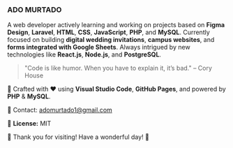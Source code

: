 ### ADO MURTADO

A web developer actively learning and working on projects based on **Figma Design**, **Laravel**, **HTML**, **CSS**, **JavaScript**, **PHP**, and **MySQL**. Currently focused on building **digital wedding invitations**, **campus websites**, and **forms integrated with Google Sheets**. Always intrigued by new technologies like **React.js**, **Node.js**, and **PostgreSQL**.

> "Code is like humor. When you have to explain it, it’s bad." – Cory House

🚀 Crafted with ❤️ using **Visual Studio Code**, **GitHub Pages**, and powered by **PHP** & **MySQL**.

📧 Contact: adomurtado1@gmail.com

📄 **License:** MIT

🎉 Thank you for visiting! Have a wonderful day! 🌟

